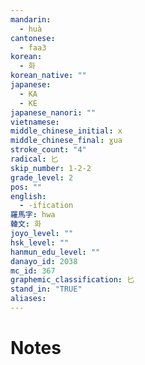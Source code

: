 ```yaml
---
mandarin:
  - huà
cantonese:
  - faa3
korean:
  - 화
korean_native: ""
japanese:
  - KA
  - KE
japanese_nanori: ""
vietnamese:
middle_chinese_initial: x
middle_chinese_final: ɣua
stroke_count: "4"
radical: 匕
skip_number: 1-2-2
grade_level: 2
pos: ""
english:
  - -ification
羅馬字: hwa
韓文: 화
joyo_level: ""
hsk_level: ""
hanmun_edu_level: ""
danayo_id: 2038
mc_id: 367
graphemic_classification: 匕
stand_in: "TRUE"
aliases:
---
```


# Notes
